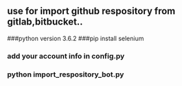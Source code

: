 ## use for import github respository from gitlab,bitbucket..

###python version 3.6.2
###pip install selenium

### add your account info in config.py
### python import_respository_bot.py

